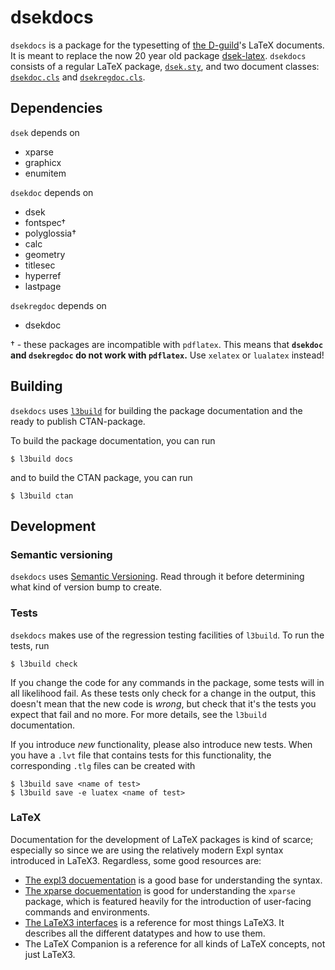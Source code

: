 # dsekdocs

`dsekdocs` is a package for the typesetting of [the D-guild](https://dsek.se/)'s LaTeX documents. It is meant to replace the now 20 year old package [dsek-latex](https://github.com/Dsek-LTH/dsek-latex). `dsekdocs` consists of a regular LaTeX package, [`dsek.sty`](dsek.sty), and two document classes: [`dsekdoc.cls`](dsekdoc.cls) and [`dsekregdoc.cls`](dsekregdoc.cls).

## Dependencies

`dsek` depends on

- xparse
- graphicx
- enumitem

`dsekdoc` depends on

- dsek
- fontspec†
- polyglossia†
- calc
- geometry
- titlesec
- hyperref
- lastpage

`dsekregdoc` depends on

- dsekdoc

† - these packages are incompatible with `pdflatex`. This means that **`dsekdoc` and `dsekregdoc` do not work with `pdflatex`.** Use `xelatex` or `lualatex` instead!

## Building

`dsekdocs` uses [`l3build`](https://ctan.org/pkg/l3build) for building the package documentation and the ready to publish CTAN-package.

To build the package documentation, you can run

```shell
$ l3build docs
```

and to build the CTAN package, you can run

```shell
$ l3build ctan
```

## Development

### Semantic versioning

`dsekdocs` uses [Semantic Versioning](https://semver.org/spec/v2.0.0.html). Read through it before determining what kind of version bump to create.

### Tests

`dsekdocs` makes use of the regression testing facilities of `l3build`. To run the tests, run

```shell
$ l3build check
```

If you change the code for any commands in the package, some tests will in all likelihood fail. As these tests only check for a change in the output, this doesn't mean that the new code is _wrong_, but check that it's the tests you expect that fail and no more. For more details, see the `l3build` documentation.

If you introduce _new_ functionality, please also introduce new tests. When you have a `.lvt` file that contains tests for this functionality, the corresponding `.tlg` files can be created with

```shell
$ l3build save <name of test>
$ l3build save -e luatex <name of test>
```

### LaTeX

Documentation for the development of LaTeX packages is kind of scarce; especially so since we are using the relatively modern Expl syntax introduced in LaTeX3. Regardless, some good resources are:

- [The expl3 docuementation](http://mirrors.ctan.org/macros/latex/contrib/l3kernel/expl3.pdf) is a good base for understanding the syntax.
- [The xparse docuementation](http://mirrors.ctan.org/macros/latex/contrib/l3packages/xparse.pdf) is good for understanding the `xparse` package, which is featured heavily for the introduction of user-facing commands and environments.
- [The LaTeX3 interfaces](http://mirrors.ctan.org/macros/latex/contrib/l3kernel/interface3.pdf) is a reference for most things LaTeX3. It describes all the different datatypes and how to use them.
- The LaTeX Companion is a reference for all kinds of LaTeX concepts, not just LaTeX3.
